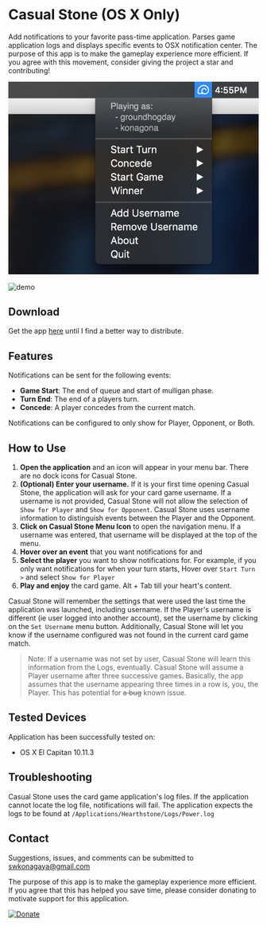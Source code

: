 # Casual Stone (OS X Only)
Add notifications to your favorite pass-time application. Parses game application logs and displays specific events to OSX notification center. The purpose of this app is to make the gameplay experience more efficient. If you agree with this movement, consider giving the project a star and contributing!

![compatibility](https://raw.githubusercontent.com/skonagaya/CasualStone/master/CasualStone/demo.png)

![demo](https://giant.gfycat.com/EsteemedRegalKitty.gif)

## Download
Get the app [here](https://github.com/skonagaya/CasualStone/releases/download/1.3.2/CasualStone.dmg) until I find a better way to distribute.

## Features
Notifications can be sent for the following events:
- **Game Start**: The end of queue and start of mulligan phase.
- **Turn End**: The end of a players turn.
- **Concede**: A player concedes from the current match.

Notifications can be configured to only show for Player, Opponent, or Both.

## How to Use
1. **Open the application** and an icon will appear in your menu bar. There are no dock icons for Casual Stone.
2. **(Optional) Enter your username.** If it is your first time opening Casual Stone, the application will ask for your card game username. If a username is not provided, Casual Stone will not allow the selection of `Show for Player` and `Show for Opponent`. Casual Stone uses username information to distinguish events between the Player and the Opponent. 
3. **Click on Casual Stone Menu Icon** to open the navigation menu. If a username was entered, that username will be displayed at the top of the menu.
4. **Hover over an event** that you want notifications for and
5. **Select the player** you want to show notifications for. For example, if you only want notifications for when your turn starts, Hover over `Start Turn >` and select `Show for Player`
6. **Play and enjoy** the card game. Alt + Tab till your heart's content.

Casual Stone will remember the settings that were used the last time the application was launched, including username. If the Player's username is different (ie user logged into another account), set the username by clicking on the `Set Username` menu button. Additionally, Casual Stone will let you know if the username configured was not found in the current card game match.

>Note: If a username was not set by user, Casual Stone will learn this information from the Logs, eventually. Casual Stone will assume a Player username after three successive games. Basically, the app assumes that the username appearing three times in a row is, you, the Player. This has potential for ~~a bug~~ known issue.

## Tested Devices
Application has been successfully tested on:
- OS X El Capitan 10.11.3

## Troubleshooting
Casual Stone uses the card game application's log files. If the application cannot locate the log file, notifications will fail. The application expects the logs to be found at `/Applications/Hearthstone/Logs/Power.log`

## Contact
Suggestions, issues, and comments can be submitted to swkonagaya@gmail.com

The purpose of this app is to make the gameplay experience more efficient. 
If you agree that this has helped you save time, please consider donating to motivate support for this application.

[![Donate](https://www.paypalobjects.com/en_US/i/btn/btn_donate_LG.gif)](https://www.paypal.com/cgi-bin/webscr?cmd=_donations&business=swkonagaya%40gmail%2ecom&lc=US&item_name=Sean%20Konagaya&currency_code=USD&bn=PP%2dDonationsBF%3abtn_donate_LG%2egif%3aNonHosted)
